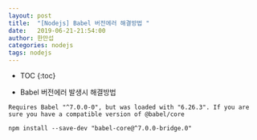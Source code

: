 ```yaml
---
layout: post
title:  "[Nodejs] Babel 버전에러 해결방법 "
date:   2019-06-21-21:54:00
author: 한만섭
categories: nodejs
tags: nodejs
---
```


* TOC
{:toc}




* Babel 버전에러 발생시 해결방법
```
Requires Babel "^7.0.0-0", but was loaded with "6.26.3". If you are sure you have a compatible version of @babel/core
```

```
npm install --save-dev "babel-core@^7.0.0-bridge.0"
```
